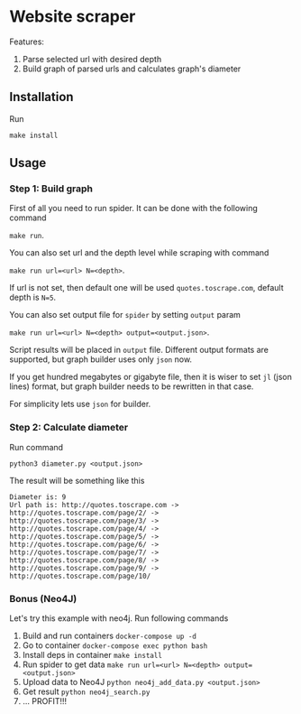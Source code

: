 Website scraper
=========

Features:

1. Parse selected url with desired depth
2. Build graph of parsed urls and calculates graph's diameter

## Installation

Run

```make install```

## Usage 

### Step 1: Build graph

First of all you need to run spider. It can be done with the following command
 
```make run```.

You can also set url and the depth level while scraping with command

```make run url=<url> N=<depth>```.

If url is not set, then default one will be used `quotes.toscrape.com`, default depth is `N=5`.

You can also set output file for `spider` by setting `output` param

```make run url=<url> N=<depth> output=<output.json>```.

Script results will be placed in `output` file. Different output formats
are supported, but graph builder uses only `json` now.

If you get hundred megabytes or gigabyte file, then it is wiser to set `jl` (json lines) format,
but graph builder needs to be rewritten in that case.

For simplicity lets use `json` for builder.

### Step 2: Calculate diameter

Run command

```python3 diameter.py <output.json>```

The result will be something like this

```
Diameter is: 9
Url path is: http://quotes.toscrape.com -> http://quotes.toscrape.com/page/2/ -> http://quotes.toscrape.com/page/3/ -> http://quotes.toscrape.com/page/4/ -> http://quotes.toscrape.com/page/5/ -> http://quotes.toscrape.com/page/6/ -> http://quotes.toscrape.com/page/7/ -> http://quotes.toscrape.com/page/8/ -> http://quotes.toscrape.com/page/9/ -> http://quotes.toscrape.com/page/10/

```

### Bonus (Neo4J)

Let's try this example with neo4j. Run following commands

1. Build and run containers ```docker-compose up -d```
2. Go to container ```docker-compose exec python bash```
3. Install deps in container ```make install```
4. Run spider to get data ```make run url=<url> N=<depth> output=<output.json>```
5. Upload data to Neo4J ```python neo4j_add_data.py <output.json>```
6. Get result ```python neo4j_search.py```
7. ... PROFIT!!!

